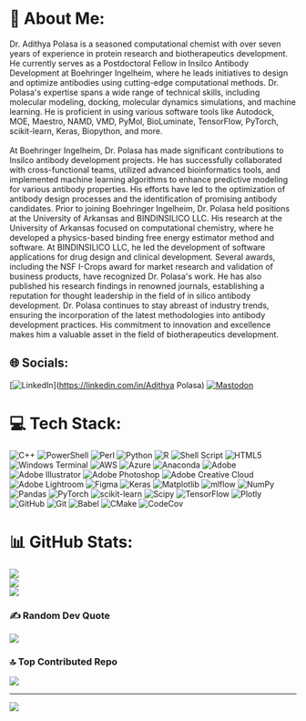 # 💫 About Me:
Dr. Adithya Polasa is a seasoned computational chemist with over seven years of experience in protein research and biotherapeutics development. He currently serves as a Postdoctoral Fellow in Insilco Antibody Development at Boehringer Ingelheim, where he leads initiatives to design and optimize antibodies using cutting-edge computational methods. Dr. Polasa's expertise spans a wide range of technical skills, including molecular modeling, docking, molecular dynamics simulations, and machine learning. He is proficient in using various software tools like Autodock, MOE, Maestro, NAMD, VMD, PyMol, BioLuminate, TensorFlow, PyTorch, scikit-learn, Keras, Biopython, and more.<br><br>At Boehringer Ingelheim, Dr. Polasa has made significant contributions to Insilco antibody development projects. He has successfully collaborated with cross-functional teams, utilized advanced bioinformatics tools, and implemented machine learning algorithms to enhance predictive modeling for various antibody properties. His efforts have led to the optimization of antibody design processes and the identification of promising antibody candidates. Prior to joining Boehringer Ingelheim, Dr. Polasa held positions at the University of Arkansas and BINDINSILICO LLC. His research at the University of Arkansas focused on computational chemistry, where he developed a physics-based binding free energy estimator method and software. At BINDINSILICO LLC, he led the development of software applications for drug design and clinical development. Several awards, including the NSF I-Crops award for market research and validation of business products, have recognized Dr. Polasa's work. He has also published his research findings in renowned journals, establishing a reputation for thought leadership in the field of in silico antibody development. Dr. Polasa continues to stay abreast of industry trends, ensuring the incorporation of the latest methodologies into antibody development practices. His commitment to innovation and excellence makes him a valuable asset in the field of biotherapeutics development.


## 🌐 Socials:
[![LinkedIn](https://img.shields.io/badge/LinkedIn-%230077B5.svg?logo=linkedin&logoColor=white)](https://linkedin.com/in/Adithya Polasa) [![Mastodon](https://img.shields.io/badge/-MASTODON-%232B90D9?style=for-the-badge&logo=mastodon&logoColor=white)]([apolasa369.github.io/index.html](https://apolasa369.github.io/index.html)) 

# 💻 Tech Stack:
![C++](https://img.shields.io/badge/c++-%2300599C.svg?style=for-the-badge&logo=c%2B%2B&logoColor=white) ![PowerShell](https://img.shields.io/badge/PowerShell-%235391FE.svg?style=for-the-badge&logo=powershell&logoColor=white) ![Perl](https://img.shields.io/badge/perl-%2339457E.svg?style=for-the-badge&logo=perl&logoColor=white) ![Python](https://img.shields.io/badge/python-3670A0?style=for-the-badge&logo=python&logoColor=ffdd54) ![R](https://img.shields.io/badge/r-%23276DC3.svg?style=for-the-badge&logo=r&logoColor=white) ![Shell Script](https://img.shields.io/badge/shell_script-%23121011.svg?style=for-the-badge&logo=gnu-bash&logoColor=white) ![HTML5](https://img.shields.io/badge/html5-%23E34F26.svg?style=for-the-badge&logo=html5&logoColor=white) ![Windows Terminal](https://img.shields.io/badge/Windows%20Terminal-%234D4D4D.svg?style=for-the-badge&logo=windows-terminal&logoColor=white) ![AWS](https://img.shields.io/badge/AWS-%23FF9900.svg?style=for-the-badge&logo=amazon-aws&logoColor=white) ![Azure](https://img.shields.io/badge/azure-%230072C6.svg?style=for-the-badge&logo=microsoftazure&logoColor=white) ![Anaconda](https://img.shields.io/badge/Anaconda-%2344A833.svg?style=for-the-badge&logo=anaconda&logoColor=white) ![Adobe](https://img.shields.io/badge/adobe-%23FF0000.svg?style=for-the-badge&logo=adobe&logoColor=white) ![Adobe Illustrator](https://img.shields.io/badge/adobe%20illustrator-%23FF9A00.svg?style=for-the-badge&logo=adobe%20illustrator&logoColor=white) ![Adobe Photoshop](https://img.shields.io/badge/adobe%20photoshop-%2331A8FF.svg?style=for-the-badge&logo=adobe%20photoshop&logoColor=white) ![Adobe Creative Cloud](https://img.shields.io/badge/Adobe%20Creative%20Cloud-DA1F26.svg?style=for-the-badge&logo=Adobe%20Creative%20Cloud&logoColor=white) ![Adobe Lightroom](https://img.shields.io/badge/Adobe%20Lightroom-31A8FF.svg?style=for-the-badge&logo=Adobe%20Lightroom&logoColor=white) ![Figma](https://img.shields.io/badge/figma-%23F24E1E.svg?style=for-the-badge&logo=figma&logoColor=white) ![Keras](https://img.shields.io/badge/Keras-%23D00000.svg?style=for-the-badge&logo=Keras&logoColor=white) ![Matplotlib](https://img.shields.io/badge/Matplotlib-%23ffffff.svg?style=for-the-badge&logo=Matplotlib&logoColor=black) ![mlflow](https://img.shields.io/badge/mlflow-%23d9ead3.svg?style=for-the-badge&logo=numpy&logoColor=blue) ![NumPy](https://img.shields.io/badge/numpy-%23013243.svg?style=for-the-badge&logo=numpy&logoColor=white) ![Pandas](https://img.shields.io/badge/pandas-%23150458.svg?style=for-the-badge&logo=pandas&logoColor=white) ![PyTorch](https://img.shields.io/badge/PyTorch-%23EE4C2C.svg?style=for-the-badge&logo=PyTorch&logoColor=white) ![scikit-learn](https://img.shields.io/badge/scikit--learn-%23F7931E.svg?style=for-the-badge&logo=scikit-learn&logoColor=white) ![Scipy](https://img.shields.io/badge/SciPy-%230C55A5.svg?style=for-the-badge&logo=scipy&logoColor=%white) ![TensorFlow](https://img.shields.io/badge/TensorFlow-%23FF6F00.svg?style=for-the-badge&logo=TensorFlow&logoColor=white) ![Plotly](https://img.shields.io/badge/Plotly-%233F4F75.svg?style=for-the-badge&logo=plotly&logoColor=white) ![GitHub](https://img.shields.io/badge/github-%23121011.svg?style=for-the-badge&logo=github&logoColor=white) ![Git](https://img.shields.io/badge/git-%23F05033.svg?style=for-the-badge&logo=git&logoColor=white) ![Babel](https://img.shields.io/badge/Babel-F9DC3e?style=for-the-badge&logo=babel&logoColor=black) ![CMake](https://img.shields.io/badge/CMake-%23008FBA.svg?style=for-the-badge&logo=cmake&logoColor=white) ![CodeCov](https://img.shields.io/badge/codecov-%23ff0077.svg?style=for-the-badge&logo=codecov&logoColor=white)
# 📊 GitHub Stats:
![](https://github-readme-stats.vercel.app/api?username=apolasa369&theme=dark&hide_border=false&include_all_commits=false&count_private=false)<br/>
![](https://github-readme-streak-stats.herokuapp.com/?user=apolasa369&theme=dark&hide_border=false)<br/>
![](https://github-readme-stats.vercel.app/api/top-langs/?username=apolasa369&theme=dark&hide_border=false&include_all_commits=false&count_private=false&layout=compact)

### ✍️ Random Dev Quote
![](https://quotes-github-readme.vercel.app/api?type=horizontal&theme=radical)

### 🔝 Top Contributed Repo
![](https://github-contributor-stats.vercel.app/api?username=apolasa369&limit=5&theme=dark&combine_all_yearly_contributions=true)

---
[![](https://visitcount.itsvg.in/api?id=apolasa369&icon=0&color=0)](https://visitcount.itsvg.in)

<!-- Proudly created with GPRM ( https://gprm.itsvg.in ) -->
